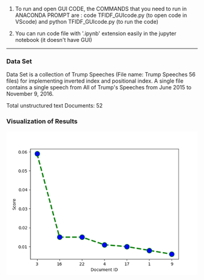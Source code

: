 1. To run and open GUI CODE, the COMMANDS that you need to run in ANACONDA PROMPT are :
   code TFIDF_GUIcode.py (to open code in VScode)
   and
   python TFIDF_GUIcode.py (to run the code)

2. You can run code file with '.ipynb' extension easily in the jupyter notebook (it doesn't have GUI)

---

### Data Set

Data Set is a collection of Trump Speeches (File name: Trump Speeches 56 files) for implementing inverted index and positional index. A single file contains a single speech from All of Trump's Speeches from June 2015 to November 9, 2016.

Total unstructured text Documents: 52

### Visualization of Results

<img src="TFIDF_ScoreResults.png" />
